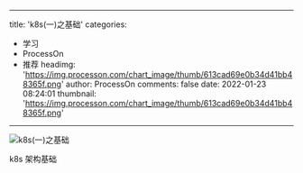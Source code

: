 
---
title: 'k8s(一)之基础'
categories: 
 - 学习
 - ProcessOn
 - 推荐
headimg: 'https://img.processon.com/chart_image/thumb/613cad69e0b34d41bb48365f.png'
author: ProcessOn
comments: false
date: 2022-01-23 08:24:01
thumbnail: 'https://img.processon.com/chart_image/thumb/613cad69e0b34d41bb48365f.png'
---

<div>   
<img class="thumb" alt="k8s(一)之基础" src="https://img.processon.com/chart_image/thumb/613cad69e0b34d41bb48365f.png" referrerpolicy="no-referrer">
<p>k8s 架构基础</p>  
</div>
            